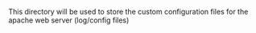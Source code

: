 This directory will be used to store the custom configuration files for the apache web server (log/config files)